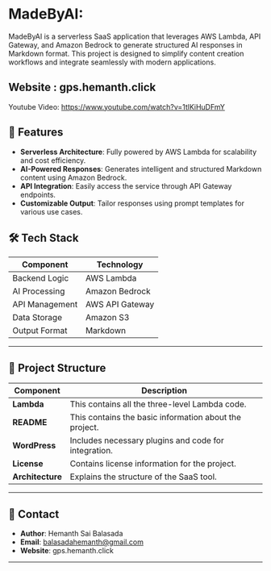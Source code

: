 # MadeByAI: 

MadeByAI is a serverless SaaS application that leverages AWS Lambda, API Gateway, and Amazon Bedrock to generate structured AI responses in Markdown format. This project is designed to simplify content creation workflows and integrate seamlessly with modern applications.

Website : gps.hemanth.click
---
Youtube Video: https://www.youtube.com/watch?v=1tlKiHuDFmY 

## 🚀 Features

- **Serverless Architecture**: Fully powered by AWS Lambda for scalability and cost efficiency.
- **AI-Powered Responses**: Generates intelligent and structured Markdown content using Amazon Bedrock.
- **API Integration**: Easily access the service through API Gateway endpoints.
- **Customizable Output**: Tailor responses using prompt templates for various use cases.

## 🛠️ Tech Stack

| Component          | Technology                    |
|---------------------|-------------------------------|
| Backend Logic       | AWS Lambda                   |
| AI Processing       | Amazon Bedrock               |
| API Management      | AWS API Gateway              |
| Data Storage        | Amazon S3                    |
| Output Format       | Markdown                     |

---

## 📂 Project Structure

| **Component**       | **Description**                                |
|---------------------|-----------------------------------------------|
| **Lambda**          | This contains all the three-level Lambda code. |
| **README**          | This contains the basic information about the project. |
| **WordPress**       | Includes necessary plugins and code for integration. |
| **License**         | Contains license information for the project. |
| **Architecture**    | Explains the structure of the SaaS tool.       |



---

## 💬 Contact

- **Author**: Hemanth Sai Balasada
- **Email**: balasadahemanth@gmail.com
- **Website**: gps.hemanth.click

---

